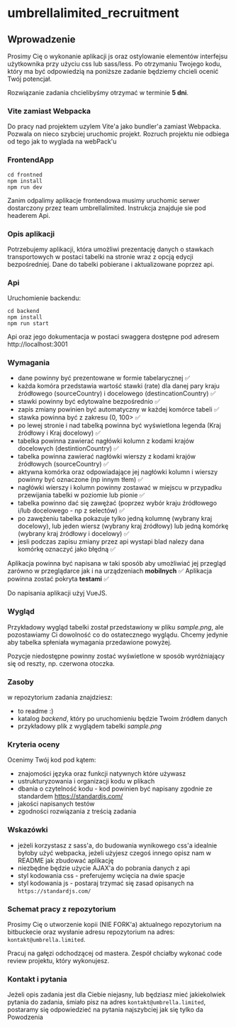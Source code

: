 # umbrellalimited_recruitment

## Wprowadzenie

Prosimy Cię o wykonanie aplikacji js oraz ostylowanie elementów interfejsu użytkownika
przy użyciu css lub sass/less.
Po otrzymaniu Twojego kodu, który ma być odpowiedzią na poniższe zadanie będziemy chcieli ocenić Twój potencjał.

Rozwiązanie zadania chcielibyśmy otrzymać w terminie **5 dni**.

### Vite zamiast Webpacka

Do pracy nad projektem uzylem Vite'a jako bundler'a zamiast Webpacka. Pozwala on nieco szybciej uruchomic projekt. Rozruch projektu nie odbiega od tego jak to wyglada na webPack'u 

### FrontendApp

```
cd frontned
npm install
npm run dev
```

Zanim odpalimy aplikacje frontendowa musimy uruchomic serwer dostarczony przez team umbrellalimited. Instrukcja znajduje sie pod headerem Api.

### Opis aplikacji

Potrzebujemy aplikacji, która umożliwi prezentację danych o stawkach transportowych w postaci tabelki na stronie wraz z opcją edycji bezpośredniej.
Dane do tabelki pobierane i aktualizowane poprzez api.

### Api 
Uruchomienie backendu:

```
cd backend
npm install
npm run start
```

Api oraz jego dokumentacja w postaci swaggera dostępne pod adresem http://localhost:3001

### Wymagania

- dane powinny być prezentowane w formie tabelarycznej :white_check_mark:
- każda komóra przedstawia wartość stawki (rate) dla danej pary 
kraju źródłowego (sourceCountry) i docelowego (destincationCountry)  :white_check_mark:
- stawki powinny być edytowalne bezpośrednio :white_check_mark:
- zapis zmiany powinien być automatyczny w każdej komórce tabeli :white_check_mark:
- stawka powinna być z zakresu (0, 100> :white_check_mark:
- po lewej stronie i nad tabelką powinna być wyświetlona legenda (Kraj źródłowy i Kraj docelowy)  :white_check_mark:
- tabelka powinna zawierać nagłówki kolumn z kodami krajów docelowych (destintionCountry)  :white_check_mark:
- tabelka powinna zawierać nagłówki wierszy z kodami krajów źródłowych (sourceCountry)  :white_check_mark:
- aktywna komórka oraz odpowiadające jej nagłówki kolumn i wierszy powinny być oznaczone (np innym tłem)  :white_check_mark:
- nagłówki wierszy i kolumn powinny zostawać w miejscu w przypadku przewijania tabelki w poziomie lub pionie  :white_check_mark:
- tabelka powinno dać się zawężać (poprzez wybór kraju źródłowego i/lub docelowego - np z selectów)  :white_check_mark:
- po zawężeniu tabelka pokazuje tylko jedną kolumnę (wybrany kraj docelowy), lub jeden wiersz (wybrany kraj źródłowy) lub jedną komórkę (wybrany kraj źródłowy i docelowy)  :white_check_mark:
- jesli podczas zapisu zmiany przez api wystapi blad nalezy dana komórkę oznaczyć jako błędną  :white_check_mark:

Aplikacja powinna być napisana w taki sposób aby umożliwiać jej przegląd zarówno w przeglądarce jak i na urządzeniach **mobilnych** :white_check_mark:
Aplikacja powinna zostać pokryta **testami** :white_check_mark:

Do napisania aplikacji użyj VueJS.

### Wygląd

Przykładowy wygląd tabelki został przedstawiony w pliku _sample.png_, ale pozostawiamy Ci dowolność co do ostatecznego wyglądu.
Chcemy jedynie aby tabelka spłeniała wymagania przedawione powyżej.

Pozycje niedostępne powinny zostać wyświetlone w sposób wyróżniający się od reszty, np. czerwona otoczka.

### Zasoby

w repozytorium zadania znajdziesz:
- to readme :)
- katalog _backend_, który po uruchomieniu będzie Twoim źródłem danych
- przykładowy plik z wyglądem tabelki _sample.png_

### Kryteria oceny

Ocenimy Twój kod pod kątem:

- znajomości języka oraz funkcji natywnych które używasz
- ustrukturyzowania i organizacji kodu w plikach
- dbania o czytelność kodu - kod powinien być napisany zgodnie ze standardem https://standardjs.com/
- jakości napisanych testów
- zgodności rozwiązania z treścią zadania

### Wskazówki

- jeżeli korzystasz z sass'a, do budowania wynikowego css'a idealnie byłoby użyć webpacka,
  jeżeli użyjesz czegoś innego opisz nam w README jak zbudować aplikację
- niezbędne będzie użycie AJAX'a do pobrania danych z api
- styl kodowania css - preferujemy wcięcia na dwie spacje
- styl kodowania js - postaraj trzymać się zasad opisanych na ``https://standardjs.com/``

### Schemat pracy z repozytorium

Prosimy Cię o utworzenie kopii (NIE FORK'a) aktualnego repozytorium na bitbuckecie oraz wysłanie adresu repozytorium na adres: ``kontakt@umbrella.limited``.

Pracuj na gałęzi odchodzącej od mastera. Zespół chciałby wykonać code review projektu, który wykonujesz.

### Kontakt i pytania
Jeżeli opis zadania jest dla Ciebie niejasny, lub będziasz mieć jakiekolwiek pytania do zadania, śmiało pisz na adres ``kontakt@umbrella.limited``, postaramy
się odpowiedzieć na pytania najszybciej jak się tylko da
Powodzenia

